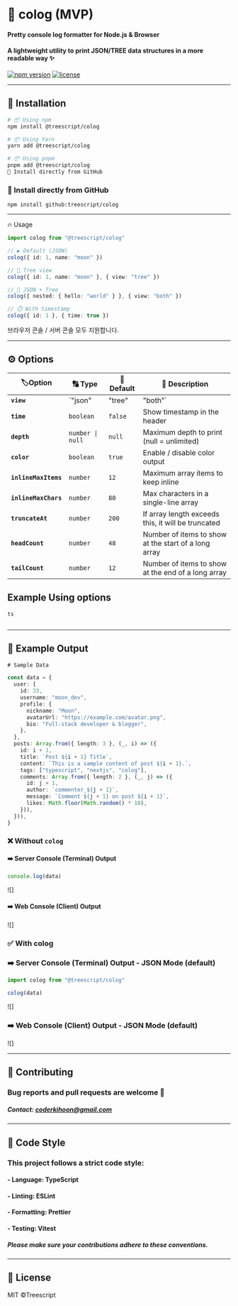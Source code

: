 # 🌈 colog (MVP)

#### **Pretty console log formatter for Node.js & Browser**
#### A lightweight utility to print JSON/TREE data structures in a more readable way ✨  

[![npm version](https://img.shields.io/npm/v/@treescript/colog.svg)](https://www.npmjs.com/package/@treescript/colog)
[![license](https://img.shields.io/badge/license-MIT-green.svg)](./LICENSE)

---

## 🚀 Installation

```bash
# 📦 Using npm
npm install @treescript/colog

# 📦 Using Yarn
yarn add @treescript/colog

# 📦 Using pnpm
pnpm add @treescript/colog
🔗 Install directly from GitHub
```

### 🔗 Install directly from GitHub
```
npm install github:treescript/colog
```
---

🔥 Usage

```ts
import colog from "@treescript/colog"

// ▶️ Default (JSON)
colog({ id: 1, name: "moon" })

// 🌳 Tree view
colog({ id: 1, name: "moon" }, { view: "tree" })

// 🔀 JSON + Tree
colog({ nested: { hello: "world" } }, { view: "both" })

// ⏱️ With timestamp
colog({ id: 1 }, { time: true })
```
브라우저 콘솔 / 서버 콘솔 모두 지원합니다.

---
## ⚙️ Options

| 🏷️Option              |🔠 Type                           |🎯 Default      |📖 Description                   |
| ---------------- | ---------------------------- | -------- | -------------------- |
| **`view`**           | `"json" | "tree" | "both"` | `"json"` | Output Mode            |
| **`time`**           | `boolean`                    | `false`  | Show timestamp in the header         |
| **`depth`**          | `number \| null`             | `null`   | Maximum depth to print (null = unlimited)          |
| **`color`**          | `boolean`                    | `true`   | Enable / disable color output             |
| **`inlineMaxItems`** | `number`                     | `12`     | Maximum array items to keep inline |
| **`inlineMaxChars`** | `number`                     | `80`     | Max characters in a single-line array      |
| **`truncateAt`**     | `number`                     | `200`    | If array length exceeds this, it will be truncated  |
| **`headCount`**      | `number`                     | `48`     | Number of items to show at the start of a long array       |
| **`tailCount`**      | `number`                     | `12`     | Number of items to show at the end of a long array       |

## Example Using options
```
ts


```
---

## 📖 Example Output

```ts
# Sample Data

const data = {
  user: {
    id: 33,
    username: "moon_dev",
    profile: {
      nickname: "Moon",
      avatarUrl: "https://example.com/avatar.png",
      bio: "Full-stack developer & blogger",
    },
  },
  posts: Array.from({ length: 3 }, (_, i) => ({
    id: i + 1,
    title: `Post ${i + 1} Title`,
    content: `This is a sample content of post ${i + 1}.`,
    tags: ["typescript", "nextjs", "colog"],
    comments: Array.from({ length: 2 }, (_, j) => ({
      id: j + 1,
      author: `commenter_${j + 1}`,
      message: `Comment ${j + 1} on post ${i + 1}`,
      likes: Math.floor(Math.random() * 10),
    })),
  })),
}
```

### ❌ Without `colog`
#### ➡️ Server Console (Terminal) Output
```ts
console.log(data)
```
![]


#### ➡️ Web Console (Client) Output

![]

### ✅ With colog
### ➡️ Server Console (Terminal) Output - JSON Mode (default)
```ts
import colog from "@treescript/colog"

colog(data)
```
![]
### ➡️ Web Console (Client) Output - JSON Mode (default)
![]

---

## 🤝 Contributing

### Bug reports and pull requests are welcome 🙌
##### Contact: coderkihoon@gmail.com

---

## 🔧 Code Style
### This project follows a strict code style:

#### - Language: TypeScript
#### - Linting: ESLint
#### - Formatting: Prettier
#### - Testing: Vitest

##### Please make sure your contributions adhere to these conventions.

---

## 📄 License

MIT ©Treescript
